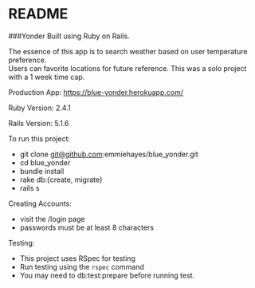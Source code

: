 # README

###Yonder
Built using Ruby on Rails.  

The essence of this app is to search weather based on user temperature preference.  
Users can favorite locations for future reference.
This was a solo project with a 1 week time cap.

Production App: https://blue-yonder.herokuapp.com/

Ruby Version: 2.4.1

Rails Version: 5.1.6

To run this project:

   - git clone git@github.com:emmiehayes/blue_yonder.git
   - cd blue_yonder
   - bundle install
   - rake db:{create, migrate}
   - rails s

Creating Accounts:

- visit the /login page
- passwords must be at least 8 characters

Testing:

- This project uses RSpec for testing
- Run testing using the `rspec` command
- You may need to db:test:prepare before running test.
